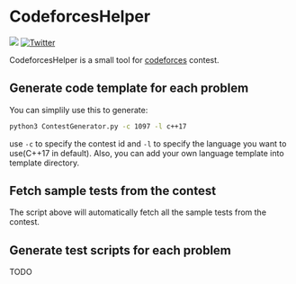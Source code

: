# CodeforcesHelper

[![](https://img.shields.io/badge/license-MIT-blue.svg)](https://github.com/JTJL/CodeforcesHelper/blob/master/LICENSE) 
[![Twitter](https://img.shields.io/badge/twitter-@JTJLever-green.svg?style=flat)](http://twitter.com/JTJLever)

CodeforcesHelper is a small tool for [codeforces](https://codeforces.com/) contest.

## Generate code template for each problem
You can simplily use this to generate:
```bash
python3 ContestGenerator.py -c 1097 -l c++17
```
use `-c` to specify the contest id and `-l` to specify the language you want to use(C++17 in default).
Also, you can add your own language template into template directory.

## Fetch sample tests from the contest
The script above will automatically fetch all the sample tests from the contest.

##  Generate test scripts for each problem
TODO